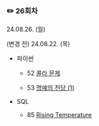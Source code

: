 ### ✏️ 26회차

24.08.26. (월)

(변경 전) 24.08.22. (목) 

- 파이썬

  - 52 [콜라 문제](https://school.programmers.co.kr/learn/courses/30/lessons/132267)

  - 53 [명예의 전당 (1)](https://school.programmers.co.kr/learn/courses/30/lessons/138477)

- SQL

  - 85 [Rising Temperature](https://leetcode.com/problems/rising-temperature/)

</br>
